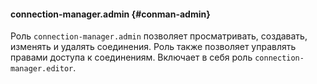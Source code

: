 #### connection-manager.admin {#conman-admin}

Роль `connection-manager.admin` позволяет просматривать, создавать, изменять и удалять соединения. Роль также позволяет управлять правами доступа к соединениям. Включает в себя роль `connection-manager.editor`.